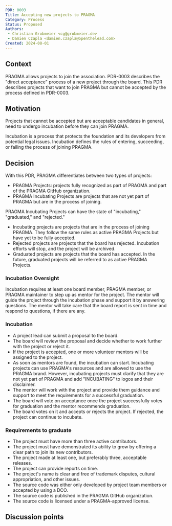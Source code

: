 ```yaml
---
PDR: 0003
Title: Accepting new projects to PRAGMA
Category: Process
Status: Proposed 
Authors:
 - Christian Grobmeier <cg@grobmeier.de>
 - Damien Czapla <damien.czapla@openthelead.com>
Created: 2024-08-01
---
```


## Context

PRAGMA allows projects to join the association. 
PDR-0003 describes the "direct acceptance" process of a new project through the board.
This PDR describes projects that want to join PRAGMA but cannot be accepted
by the process defined in PDR-0003.

## Motivation

Projects that cannot be accepted but are acceptable candidates in general,
need to undergo incubation before they can join PRAGMA.

Incubation is a process that protects the foundation and its developers from 
potential legal issues. Incubation defines the rules of entering, succeeding, or
failing the process of joining PRAGMA. 

## Decision

With this PDR, PRAGMA differentiates between two types of projects:

 - PRAGMA Projects: projects fully recognized as part of PRAGMA and part of the PRAGMA GitHub organization.
 - PRAGMA Incubating Projects are projects that are not yet part of PRAGMA but are in the process of joining.

PRAGMA Incubating Projects can have the state of "incubating," "graduated," and "rejected."

- Incubating projects are projects that are in the process of joining PRAGMA. 
 They follow the same rules as active PRAGMA Projects but have yet to be fully accepted.
- Rejected projects are projects that the board has rejected. Incubation efforts will stop, 
 and the project will be archived.
- Graduated projects are projects that the board has accepted. In the future, 
 graduated projects will be referred to as active PRAGMA Projects.

### Incubation Oversight

Incubation requires at least one board member, PRAGMA member, or PRAGMA maintainer to
step up as mentor for the project. The mentor will guide the project through the
incubation phase and support it by answering questions. 
The mentor will take care that the board report is sent in time and respond
to questions, if there are any.

### Incubation

- A project lead can submit a proposal to the board.
- The board will review the proposal and decide whether to work further with the project or reject it.
- If the project is accepted, one or more volunteer mentors will be assigned to the project.
- As soon as mentors are found, the incubation can start. Incubating projects 
 can use PRAGMA's resources and are allowed to use the PRAGMA brand. However, incubating
 projects must clarify that they are not yet part of PRAGMA and add "INCUBATING" to logos and their disclaimer.
- The mentor will work with the project and provide them guidance and support to meet the requirements
 for a successful graduation.
- The board will vote on acceptance once the project successfully votes for graduation and the mentor recommends graduation.
- The board votes on it and accepts or rejects the project. If rejected, the project 
 can continue to incubate.

### Requirements to graduate

- The project must have more than three active contributors.
- The project must have demonstrated its ability to grow by offering a clear
 path to join its new contributors.
- The project made at least one, but preferably three, acceptable releases.
- The project can provide reports on time.
- The project's name is clear and free of trademark disputes, cultural appropriation, and other issues.
- The source code was either only developed by project team members or
 accepted by using a DCO.
- The source code is published in the PRAGMA GitHub organization.
- The source code is licensed under a PRAGMA-approved license.
<!-- - TODO: add more requirements -->

## Discussion points
<!-- Summarizes, a posteriori, the major discussion points that gravitates around the decision -->

<!-- 
 TODO: define the term release
 TODO: define how to use DCOs
-->
[Archive]: https://github.com/pragma-org/PDRs/tree/main/.validityreview